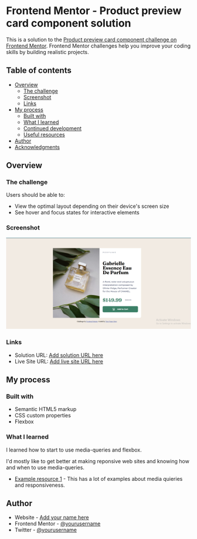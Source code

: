 # Frontend Mentor - Product preview card component solution

This is a solution to the [Product preview card component challenge on Frontend Mentor](https://www.frontendmentor.io/challenges/product-preview-card-component-GO7UmttRfa). Frontend Mentor challenges help you improve your coding skills by building realistic projects. 

## Table of contents

- [Overview](#overview)
  - [The challenge](#the-challenge)
  - [Screenshot](#screenshot)
  - [Links](#links)
- [My process](#my-process)
  - [Built with](#built-with)
  - [What I learned](#what-i-learned)
  - [Continued development](#continued-development)
  - [Useful resources](#useful-resources)
- [Author](#author)
- [Acknowledgments](#acknowledgments)



## Overview

### The challenge

Users should be able to:

- View the optimal layout depending on their device's screen size
- See hover and focus states for interactive elements

### Screenshot

![A screen shot](/assets/images/Screenshot%20(423).png)



### Links

- Solution URL: [Add solution URL here](https://your-solution-url.com)
- Live Site URL: [Add live site URL here](https://vincinchristmas.github.io/ProductPreviewCard/)

## My process

### Built with

- Semantic HTML5 markup
- CSS custom properties
- Flexbox


### What I learned

I learned how to start to use media-queries and flexbox.


I'd mostly like to get better at making reponsive web sites and knowing how and when to use media-queries.


- [Example resource 1](https://learn.shayhowe.com/advanced-html-css/responsive-web-design/) - This has a lot of examples about media quieries and responsiveness. 


## Author

- Website - [Add your name here](https://vincinchristmas.netlify.app/)
- Frontend Mentor - [@yourusername](https://www.frontendmentor.io/profile/VincinChristmas)
- Twitter - [@yourusername](https://x.com/vineo666)


